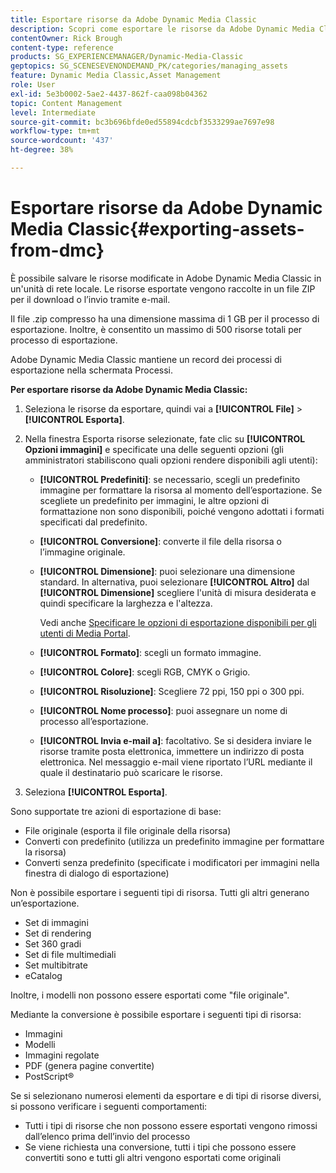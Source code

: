 ```yaml
---
title: Esportare risorse da Adobe Dynamic Media Classic
description: Scopri come esportare le risorse da Adobe Dynamic Media Classic.
contentOwner: Rick Brough
content-type: reference
products: SG_EXPERIENCEMANAGER/Dynamic-Media-Classic
geptopics: SG_SCENESEVENONDEMAND_PK/categories/managing_assets
feature: Dynamic Media Classic,Asset Management
role: User
exl-id: 5e3b0002-5ae2-4437-862f-caa098b04362
topic: Content Management
level: Intermediate
source-git-commit: bc3b696bfde0ed55894cdcbf3533299ae7697e98
workflow-type: tm+mt
source-wordcount: '437'
ht-degree: 38%

---
```


# Esportare risorse da Adobe Dynamic Media Classic{#exporting-assets-from-dmc}

È possibile salvare le risorse modificate in Adobe Dynamic Media Classic in un&#39;unità di rete locale. Le risorse esportate vengono raccolte in un file ZIP per il download o l’invio tramite e-mail.

Il file .zip compresso ha una dimensione massima di 1 GB per il processo di esportazione. Inoltre, è consentito un massimo di 500 risorse totali per processo di esportazione.

Adobe Dynamic Media Classic mantiene un record dei processi di esportazione nella schermata Processi.

**Per esportare risorse da Adobe Dynamic Media Classic:**

1. Seleziona le risorse da esportare, quindi vai a **[!UICONTROL File]** > **[!UICONTROL Esporta]**.
1. Nella finestra Esporta risorse selezionate, fate clic su **[!UICONTROL Opzioni immagini]** e specificate una delle seguenti opzioni (gli amministratori stabiliscono quali opzioni rendere disponibili agli utenti):

   * **[!UICONTROL Predefiniti]**: se necessario, scegli un predefinito immagine per formattare la risorsa al momento dell’esportazione. Se scegliete un predefinito per immagini, le altre opzioni di formattazione non sono disponibili, poiché vengono adottati i formati specificati dal predefinito.

   * **[!UICONTROL Conversione]**: converte il file della risorsa o l’immagine originale.

   * **[!UICONTROL Dimensione]**: puoi selezionare una dimensione standard. In alternativa, puoi selezionare **[!UICONTROL Altro]** dal **[!UICONTROL Dimensione]** scegliere l&#39;unità di misura desiderata e quindi specificare la larghezza e l&#39;altezza.

     Vedi anche [Specificare le opzioni di esportazione disponibili per gli utenti di Media Portal](specifying-export-options-available-media.md#specifying_export_options_available_to_media_portal_users).

   * **[!UICONTROL Formato]**: scegli un formato immagine.

   * **[!UICONTROL Colore]**: scegli RGB, CMYK o Grigio.

   * **[!UICONTROL Risoluzione]**: Scegliere 72 ppi, 150 ppi o 300 ppi.

   * **[!UICONTROL Nome processo]**: puoi assegnare un nome di processo all’esportazione.

   * **[!UICONTROL Invia e-mail a]**: facoltativo. Se si desidera inviare le risorse tramite posta elettronica, immettere un indirizzo di posta elettronica. Nel messaggio e-mail viene riportato l’URL mediante il quale il destinatario può scaricare le risorse.

1. Seleziona **[!UICONTROL Esporta]**.

Sono supportate tre azioni di esportazione di base:

* File originale (esporta il file originale della risorsa)
* Converti con predefinito (utilizza un predefinito immagine per formattare la risorsa)
* Converti senza predefinito (specificate i modificatori per immagini nella finestra di dialogo di esportazione)

Non è possibile esportare i seguenti tipi di risorsa. Tutti gli altri generano un’esportazione.

* Set di immagini
* Set di rendering
* Set 360 gradi
* Set di file multimediali
* Set multibitrate
* eCatalog

Inoltre, i modelli non possono essere esportati come &quot;file originale&quot;.

Mediante la conversione è possibile esportare i seguenti tipi di risorsa:

* Immagini
* Modelli
* Immagini regolate
* PDF (genera pagine convertite)
* PostScript®

Se si selezionano numerosi elementi da esportare e di tipi di risorse diversi, si possono verificare i seguenti comportamenti:

* Tutti i tipi di risorse che non possono essere esportati vengono rimossi dall’elenco prima dell’invio del processo
* Se viene richiesta una conversione, tutti i tipi che possono essere convertiti sono e tutti gli altri vengono esportati come originali
